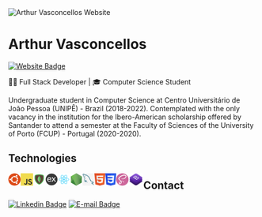 <img src="https://arthurvasconcellos.com/img/av-logo.png" alt="Arthur Vasconcellos Website" width="40"/>

# Arthur Vasconcellos

[![Website Badge](https://img.shields.io/badge/-arthurvasconcellos.com-1f4037?style=flat-square&logo=xxxxxxx&logoColor=white&link=https://arthurvasconcellos.com/)](https://arthurvasconcellos.com/)

<subhead>👨‍💻 Full Stack Developer | 🎓 Computer Science Student</subhead>

Undergraduate student in Computer Science at Centro Universitário de João Pessoa (UNIPÊ) - Brazil (2018-2022).
Contemplated with the only vacancy in the institution for the Ibero-American scholarship offered by Santander to attend a semester at the Faculty of Sciences of the University of Porto (FCUP) - Portugal (2020-2020).

## Technologies

<img align="left" height="25" src="./images/ubuntu.png">
<img align="left" height="25" src="./images/javascript.png">
<img align="left" height="25" src="./images/mongodb.png">
<img align="left" height="25" src="./images/express.png">
<img align="left" height="25" src="./images/react.png">
<img align="left" height="25" src="./images/nodejs.png">
<img align="left" height="25" src="./images/mysql.png">
<img align="left" height="25" src="./images/html5.png">
<img align="left" height="25" src="./images/css3.png">
<img align="left" height="25" src="./images/sass.png">
<img align="left" height="25" src="./images/bootstrap.png">

## Contact

[![Linkedin Badge](https://img.shields.io/badge/-Arthur%20Vasconcellos-0077B5?style=flat-square&logo=Linkedin&logoColor=white&link=https://www.linkedin.com/in/arthursvpb/)](https://www.linkedin.com/in/arthursvpb/)
[![E-mail Badge](https://img.shields.io/badge/-contato@arthurvasconcellos.com-D44638?style=flat-square&logo=Gmail&logoColor=white&link=mailto:contato@arthurvasconcellos.com)](mailto:contato@arthurvasconcellos.com)
